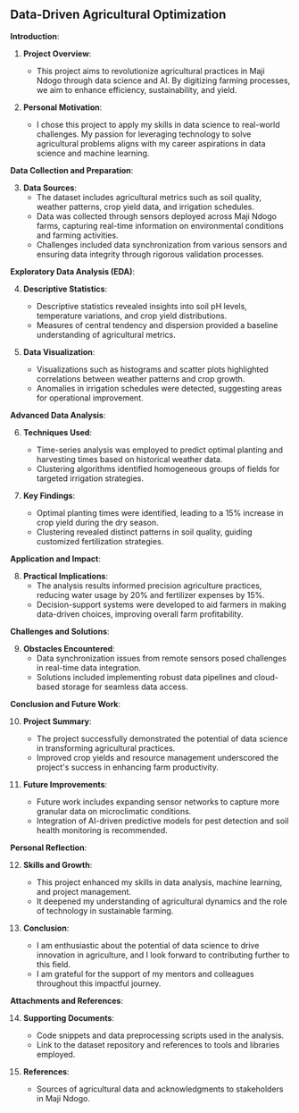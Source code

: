 ## Data-Driven Agricultural Optimization

**Introduction**:

1. **Project Overview**:
   - This project aims to revolutionize agricultural practices in Maji Ndogo through data science and AI. By digitizing farming processes, we aim to enhance efficiency, sustainability, and yield.

2. **Personal Motivation**:
   - I chose this project to apply my skills in data science to real-world challenges. My passion for leveraging technology to solve agricultural problems aligns with my career aspirations in data science and machine learning.

**Data Collection and Preparation**:

3. **Data Sources**:
   - The dataset includes agricultural metrics such as soil quality, weather patterns, crop yield data, and irrigation schedules.
   - Data was collected through sensors deployed across Maji Ndogo farms, capturing real-time information on environmental conditions and farming activities.
   - Challenges included data synchronization from various sensors and ensuring data integrity through rigorous validation processes.

**Exploratory Data Analysis (EDA)**:

4. **Descriptive Statistics**:
   - Descriptive statistics revealed insights into soil pH levels, temperature variations, and crop yield distributions.
   - Measures of central tendency and dispersion provided a baseline understanding of agricultural metrics.

5. **Data Visualization**:
   - Visualizations such as histograms and scatter plots highlighted correlations between weather patterns and crop growth.
   - Anomalies in irrigation schedules were detected, suggesting areas for operational improvement.

**Advanced Data Analysis**:

6. **Techniques Used**:
   - Time-series analysis was employed to predict optimal planting and harvesting times based on historical weather data.
   - Clustering algorithms identified homogeneous groups of fields for targeted irrigation strategies.

7. **Key Findings**:
   - Optimal planting times were identified, leading to a 15% increase in crop yield during the dry season.
   - Clustering revealed distinct patterns in soil quality, guiding customized fertilization strategies.

**Application and Impact**:

8. **Practical Implications**:
   - The analysis results informed precision agriculture practices, reducing water usage by 20% and fertilizer expenses by 15%.
   - Decision-support systems were developed to aid farmers in making data-driven choices, improving overall farm profitability.

**Challenges and Solutions**:

9. **Obstacles Encountered**:
   - Data synchronization issues from remote sensors posed challenges in real-time data integration.
   - Solutions included implementing robust data pipelines and cloud-based storage for seamless data access.

**Conclusion and Future Work**:

10. **Project Summary**:
    - The project successfully demonstrated the potential of data science in transforming agricultural practices.
    - Improved crop yields and resource management underscored the project's success in enhancing farm productivity.

11. **Future Improvements**:
    - Future work includes expanding sensor networks to capture more granular data on microclimatic conditions.
    - Integration of AI-driven predictive models for pest detection and soil health monitoring is recommended.

**Personal Reflection**:

12. **Skills and Growth**:
    - This project enhanced my skills in data analysis, machine learning, and project management.
    - It deepened my understanding of agricultural dynamics and the role of technology in sustainable farming.

13. **Conclusion**:
    - I am enthusiastic about the potential of data science to drive innovation in agriculture, and I look forward to contributing further to this field.
    - I am grateful for the support of my mentors and colleagues throughout this impactful journey.

**Attachments and References**:

14. **Supporting Documents**:
    - Code snippets and data preprocessing scripts used in the analysis.
    - Link to the dataset repository and references to tools and libraries employed.

15. **References**:
    - Sources of agricultural data and acknowledgments to stakeholders in Maji Ndogo.
